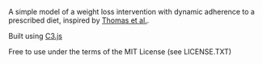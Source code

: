 A simple model of a weight loss intervention with dynamic adherence to a prescribed diet, inspired by [Thomas et al.](https://www.ncbi.nlm.nih.gov/pmc/articles/PMC4135489/).

Built using [C3.js](http://c3js.org/)

Free to use under the terms of the MIT License (see LICENSE.TXT)
